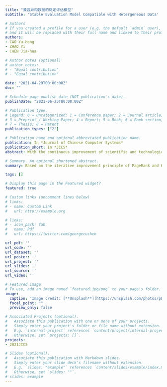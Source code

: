 ```yaml
---
title: "兼容异构数据的稳定评估模型"
subtitle: 'Stable Evaluation Model Compatible with Hetergeneous Data'

# Authors
# If you created a profile for a user (e.g. the default `admin` user), write the username (folder name) here 
# and it will be replaced with their full name and linked to their profile.
authors:
- CAO Yu-hong
- ZHAO Yi
- CHEN Jia-hua

# Author notes (optional)
# author_notes:
# - "Equal contribution"
# - "Equal contribution"

date: "2021-04-29T00:00:00Z"
doi: ""

# Schedule page publish date (NOT publication's date).
publishDate: "2021-06-25T00:00:00Z"

# Publication type.
# Legend: 0 = Uncategorized; 1 = Conference paper; 2 = Journal article;
# 3 = Preprint / Working Paper; 4 = Report; 5 = Book; 6 = Book section;
# 7 = Thesis; 8 = Patent
publication_types: ["2"]

# Publication name and optional abbreviated publication name.
publication: In *Journal of Chinese Computer Systems*
publication_short: In *JCCS*
abstract: With the continuous improvement of scientific and technological strength，various evaluation activities，as well as the number and quality of projects participating in the application of awards，are steadily increasing． To relieve the scoring pressure of the expert judges，the existing project evaluation mechanism often adopts the evaluation method of grouping and then comprehensively sorting．However，when these projects in different groups are sorted in a unified manner，the evaluation differences between different groups bring new challenges． Based on the contradiction between group-based evaluation and unified ranking，in this paper，we design a stable evaluation model to improve the fairness of parallel group-based evaluation，so that the heterogeneous data generated by experts in different groups can be ranked uniformly． The algorithm utilizes a normalization method to eliminate the differences between groups caused by different experts scoring in independent scenarios．Based on the principle of repeated improvement，the project scores and the expert weights are evaluated mutually to obtain a stable weight value of the experts，eliminating the differences caused by the different evaluation standards among the experts．Finally，the processed data can be used for overall ranking between different groups．

# Summary. An optional shortened abstract.
summary: Based on the iterative improvement principle of PageRank and HITS algorithm, a stable evaluation model is established.

tags: []

# Display this page in the Featured widget?
featured: true

# Custom links (uncomment lines below)
# links:
# - name: Custom Link
#   url: http://example.org

# links:
# - icon_pack: fab
#   name: Pdf
#   url: https://twitter.com/georgecushen

url_pdf: ''
url_code: ''
url_dataset: ''
url_poster: ''
url_project: ''
url_slides: ''
url_source: ''
url_video: ''

# Featured image
# To use, add an image named `featured.jpg/png` to your page's folder. 
image:
  caption: 'Image credit: [**Unsplash**](https://unsplash.com/photos/pLCdAaMFLTE)'
  focal_point: ""
  preview_only: false

# Associated Projects (optional).
#   Associate this publication with one or more of your projects.
#   Simply enter your project's folder or file name without extension.
#   E.g. `internal-project` references `content/project/internal-project/index.md`.
#   Otherwise, set `projects: []`.
projects:
- 2021JCCS

# Slides (optional).
#   Associate this publication with Markdown slides.
#   Simply enter your slide deck's filename without extension.
#   E.g. `slides: "example"` references `content/slides/example/index.md`.
#   Otherwise, set `slides: ""`.
# slides: example
---
```


